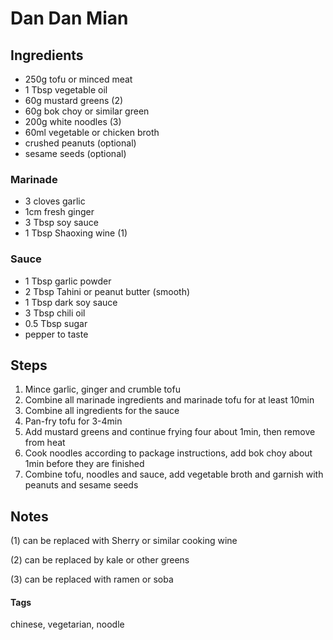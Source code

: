 # Dan Dan Mian

## Ingredients

* 250g tofu or minced meat 
* 1 Tbsp vegetable oil
* 60g mustard greens (2)
* 60g bok choy or similar green
* 200g white noodles (3)
* 60ml vegetable or chicken broth
* crushed peanuts (optional)
* sesame seeds (optional)

### Marinade

* 3 cloves garlic
* 1cm fresh ginger
* 3 Tbsp soy sauce 
* 1 Tbsp Shaoxing wine (1)

### Sauce

* 1 Tbsp garlic powder 
* 2 Tbsp Tahini or peanut butter (smooth)
* 1 Tbsp dark soy sauce 
* 3 Tbsp chili oil
* 0.5 Tbsp sugar
* pepper to taste

## Steps

1. Mince garlic, ginger and crumble tofu
2. Combine all marinade ingredients and marinade tofu for at least 10min
3. Combine all ingredients for the sauce
4. Pan-fry tofu for 3-4min
5. Add mustard greens and continue frying four about 1min, then remove from heat
6. Cook noodles according to package instructions, add bok choy about 1min before they are finished
7. Combine tofu, noodles and sauce, add vegetable broth and garnish with peanuts and sesame seeds

## Notes

(1) can be replaced with Sherry or similar cooking wine

(2) can be replaced by kale or other greens

(3) can be replaced with ramen or soba

#### Tags
chinese, vegetarian, noodle

